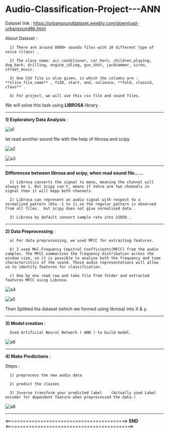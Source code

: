 # Audio-Classification-Project---ANN

Dataset link : https://urbansounddataset.weebly.com/download-urbansound8k.html

About Dataset :
      
      1) There are around 8000+ sounds files with 10 different type of voice (class) .
      
      2) The class name: air_conditioner, car_horn, children_playing, dog_bark, drilling, engine_idling, gun_shot, jackhammer, siren, street_music.
      
      3) One CSV file is also given, in which the columns are : **slice_file_name** , fsID, start, end, salience, **fold, classid, class** .

      4) For project, we will use this csv file and sound files.



We will solve this task using **LIBROSA** library .

------------------------------------------------------------------------------

**1) Exploratory Data Analysis** :

![a1](https://user-images.githubusercontent.com/61588604/116344616-2e984a00-a804-11eb-82e3-a85d65aa8c98.png)

let read another sound file with the help of librosa and scipy.

![a2](https://user-images.githubusercontent.com/61588604/116344934-c4cc7000-a804-11eb-8bac-80087a9b37dc.png)

![a3](https://user-images.githubusercontent.com/61588604/116344939-c6963380-a804-11eb-9991-c15c8fe8b79f.png)


--------------------------------------------------------------------------------

**Differences between librosa and scipy, when read sound file......**
      
      1) Librosa converts the signal to mono, meaning the channel will always be 1. But Scipy can't, means if tehre are two channels in signal then it will kepp both channels.
      
      2) Librosa can represent an audio signal with respect to a normalized pattern (btw -1 to 1),so the regular pattern is observed from all files.  but scipy does not give normalised data .

      3) Librosa by default convert sample rate into 22050 .


----------------------------------------------------------------------------------

**2) Data Preprocessing** :

      a) For data preprocessing, we used MFCC for extracting features.
      
      b) I used Mel-Frequency Cepstral Coefficients(MFCC) from the audio samples. The MFCC summarises the frequency distribution across the window size, so it is possible to analyse both the frequency and time characteristics of the sound. These audio representations will allow us to identify features for classification.

      c) One by one read row and take file from folder and extracted features MFCC using Librosa.


![a4](https://user-images.githubusercontent.com/61588604/116347145-49b98880-a809-11eb-949b-f1fb31df523d.png)

![a5](https://user-images.githubusercontent.com/61588604/116347152-4d4d0f80-a809-11eb-8192-9b6c91c0ce1c.png)


Then Splitted tha dataset (which we formed using librosa) into X & y.

-----------------------------------------------------------------------------------

**3) Model creation** :

      Used Artificial Neural Network ( ANN ) to build model.
      
![a6](https://user-images.githubusercontent.com/61588604/116347543-04498b00-a80a-11eb-9f60-e78e50209e0f.png)


-----------------------------------------------------------------------------------

**4) Make Predictions** :

Steps :

      1) preprocess the new audio data

      2) predict the classes

      3) Inverse transform your predicted label    (Actually used Label encoder for dependent feature when preprocessed the data.)

![a8](https://user-images.githubusercontent.com/61588604/116347860-a5384600-a80a-11eb-941a-8a2b49bc6f6d.png)


------------------------------------------------------------------------------------


<==========================================>    **END**  <============================================>



